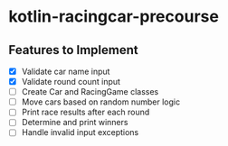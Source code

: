 # kotlin-racingcar-precourse

## Features to Implement

- [X] Validate car name input
- [X] Validate round count input
- [ ] Create Car and RacingGame classes
- [ ] Move cars based on random number logic
- [ ] Print race results after each round
- [ ] Determine and print winners
- [ ] Handle invalid input exceptions
